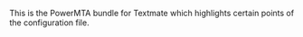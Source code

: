 This is the PowerMTA bundle for Textmate which highlights certain points of the configuration file.


